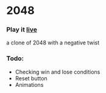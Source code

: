 2048
=====

### Play it [live](http://shawndromat.github.io/2048/)

a clone of 2048 with a negative twist

### Todo:

* Checking win and lose conditions
* Reset button
* Animations

